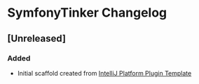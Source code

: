 <!-- Keep a Changelog guide -> https://keepachangelog.com -->

# SymfonyTinker Changelog

## [Unreleased]
### Added
- Initial scaffold created from [IntelliJ Platform Plugin Template](https://github.com/JetBrains/intellij-platform-plugin-template)
